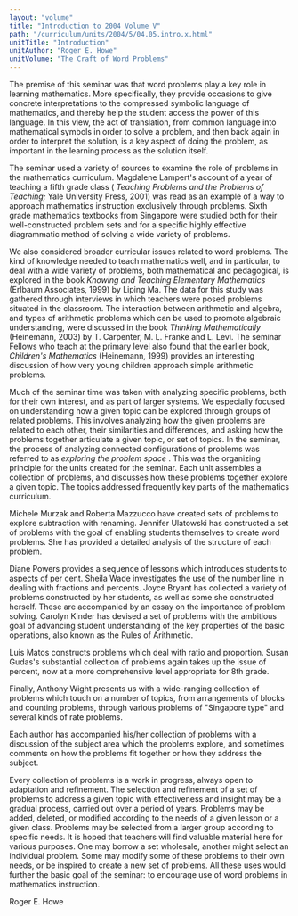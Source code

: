 ```yaml
---
layout: "volume"
title: "Introduction to 2004 Volume V"
path: "/curriculum/units/2004/5/04.05.intro.x.html"
unitTitle: "Introduction"
unitAuthor: "Roger E. Howe"
unitVolume: "The Craft of Word Problems"
---
```

<body>

<p>
  The premise of this seminar was that word problems play a key role in learning mathematics.  More specifically, they provide occasions to give concrete interpretations to the compressed symbolic language of mathematics, and thereby help the student access the power of this language.  In this view, the act of translation, from common language into mathematical symbols in order to solve a problem, and then back again in order to interpret the solution, is a key aspect of doing the problem, as important in the learning process as the solution itself.
 </p>
<p>
  The seminar used a variety of sources to examine the role of problems in the mathematics curriculum. Magdalene Lampert's account of a year of teaching a fifth grade class (
  <i>
   Teaching Problems and the Problems of Teaching;
  </i>
  Yale University Press, 2001) was read as an example of a way to approach mathematics instruction exclusively through problems.  Sixth grade mathematics textbooks from Singapore were studied both for their well-constructed problem sets and for a specific highly effective diagrammatic method of solving a wide variety of problems.
 </p>
<p>
  We also considered broader curricular issues related to word problems.  The kind of knowledge needed to teach mathematics well, and in particular, to deal with a wide variety of problems, both mathematical and pedagogical, is explored in the book
  <i>
   Knowing and Teaching Elementary Mathematics
  </i>
  (Erlbaum Associates, 1999) by Liping Ma.  The data for this study was gathered through interviews in which teachers were posed problems situated in the classroom.  The interaction between arithmetic and algebra, and types of arithmetic problems which can be used to promote algebraic understanding, were discussed in the book
  <i>
   Thinking Mathematically
  </i>
  (Heinemann, 2003) by  T. Carpenter, M. L. Franke and L. Levi.  The seminar Fellows who teach at the primary level also found that the earlier book,
  <i>
   Children's Mathematics
  </i>
  (Heinemann, 1999) provides an interesting discussion of how very young children approach simple arithmetic problems.
 </p>
<p>
  Much of the seminar time was taken with analyzing specific problems, both for their own interest, and as part of larger systems.  We especially focused on understanding how a given topic can be explored through groups of related problems.  This involves analyzing how the given problems are related to each other, their similarities and differences, and asking how the problems together articulate a given topic, or set of topics.  In the seminar,  the process of analyzing connected configurations of problems was referred to as
  <i>
   exploring the problem space
  </i>
  .  This was the organizing principle for the units created for the seminar.  Each unit assembles a collection of problems, and discusses how these problems together explore a given topic.  The topics addressed frequently key parts of the mathematics curriculum.
 </p>
<p>
  Michele Murzak and Roberta Mazzucco have created sets of problems to explore subtraction with renaming.  Jennifer Ulatowski has constructed a set of problems with the goal of enabling students themselves to create word problems.  She has provided a detailed analysis of the structure of each problem.
 </p>
<p>
  Diane Powers provides a sequence of lessons which introduces students to aspects of per cent.  Sheila Wade investigates the use of the number line in dealing with fractions and percents.  Joyce Bryant has collected a variety of problems constructed by her students, as well as some she constructed herself.  These are accompanied by an essay on the importance of problem solving.  Carolyn Kinder has devised a set of problems with the ambitious goal of advancing student understanding of the key properties of the basic operations, also known as the Rules of Arithmetic.
 </p>
<p>
  Luis Matos constructs problems which deal with ratio and proportion.  Susan Gudas's substantial collection of problems again takes up the issue of percent, now at a more comprehensive level appropriate for 8th grade.
 </p>
<p>
  Finally, Anthony Wight presents us with a wide-ranging collection of problems which touch on a number of topics, from arrangements of blocks and counting problems, through various problems of "Singapore type" and several kinds of rate problems.
 </p>
<p>
  Each author has accompanied his/her collection of problems with a discussion of the subject area which the problems explore, and sometimes comments on how the problems fit together or how they address the subject.
 </p>
<p>
  Every collection of problems is a work in progress, always open to adaptation and refinement.  The selection and refinement of a set of problems to address a given topic with effectiveness and insight may be a gradual process, carried out over a period of years.  Problems may be added, deleted, or modified according to the needs of a given lesson or a given class.  Problems may be selected from a larger group according to specific needs. It is hoped that teachers will find valuable material here for various purposes.  One may borrow a set wholesale, another might select an individual problem.  Some may modify some of these problems to their own needs, or be inspired to create a new set of problems.  All these uses would further the basic goal of the seminar: to encourage use of word problems in mathematics instruction.
 </p>
<p>
  Roger E. Howe
 </p>

</body>